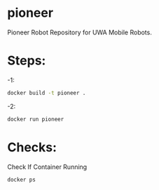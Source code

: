 # pioneer
Pioneer Robot Repository for UWA Mobile Robots.

# Steps:  
-1: 
```sh
docker build -t pioneer .
```

-2:
```sh
docker run pioneer
```

# Checks:
Check If Container Running
```sh
docker ps
```


